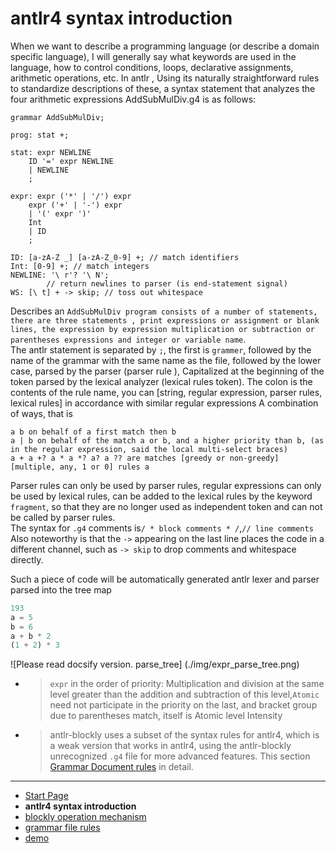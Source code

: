 # antlr4 syntax introduction

When we want to describe a programming language (or describe a domain specific language), I will generally say what keywords are used in the language, how to control conditions, loops, declarative assignments, arithmetic operations, etc. In antlr , Using its naturally straightforward rules to standardize descriptions of these, a syntax statement that analyzes the four arithmetic expressions AddSubMulDiv.g4 is as follows:
```antlr
grammar AddSubMulDiv;

prog: stat +;

stat: expr NEWLINE
    ID '=' expr NEWLINE
    | NEWLINE
    ;

expr: expr ('*' | '/') expr
    expr ('+' | '-') expr
    | '(' expr ')'
    Int
    | ID
    ;

ID: [a-zA-Z _] [a-zA-Z_0-9] +; // match identifiers
Int: [0-9] +; // match integers
NEWLINE: '\ r'? '\ N';
        // return newlines to parser (is end-statement signal)
WS: [\ t] + -> skip; // toss out whitespace
```
Describes an `AddSubMulDiv program consists of a number of statements, there are three statements , print expressions or assignment or blank lines, the expression by expression multiplication or subtraction or parentheses expressions and integer or variable name`.  
The antlr statement is separated by `;`, the first is `grammer`, followed by the name of the grammar with the same name as the file, followed by the lower case, parsed by the parser (parser rule ), Capitalized at the beginning of the token parsed by the lexical analyzer (lexical rules token). The colon is the contents of the rule name, you can [string, regular expression, parser rules, lexical rules] in accordance with similar regular expressions A combination of ways, that is
```
a b on behalf of a first match then b
a | b on behalf of the match a or b, and a higher priority than b, (as in the regular expression, said the local multi-select braces)
a + a +? a * a *? a? a ?? are matches [greedy or non-greedy] [multiple, any, 1 or 0] rules a
```
Parser rules can only be used by parser rules, regular expressions can only be used by lexical rules, can be added to the lexical rules by the keyword `fragment`, so that they are no longer used as independent token and can not be called by parser rules.  
The syntax for `.g4` comments is`/ * block comments * /`,`// line comments`  
Also noteworthy is that the `->` appearing on the last line places the code in a different channel, such as `-> skip` to drop comments and whitespace directly.

Such a piece of code will be automatically generated antlr lexer and parser parsed into the tree map
```js
193
a = 5
b = 6
a + b * 2
(1 + 2) * 3
```
![Please read docsify version. parse_tree] (./img/expr_parse_tree.png)

+ > `expr` in the order of priority: Multiplication and division at the same level greater than the addition and subtraction of this level,`Atomic` need not participate in the priority on the last, and bracket group due to parentheses match, itself is Atomic level Intensity  
+ > antlr-blockly uses a subset of the syntax rules for antlr4, which is a weak version that works in antlr4, using the antlr-blockly unrecognized `.g4` file for more advanced features. This section [Grammar Document rules](en/grammerFile.md) in detail.

- - -

- [Start Page](en/README.md)
- **antlr4 syntax introduction**
- [blockly operation mechanism](en/blockly.md)
- [grammar file rules](en/grammerFile.md)
- [demo](en/demo.md)